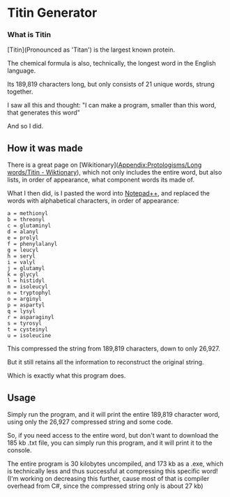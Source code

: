 # Titin Generator

### What is Titin

[Titin](Pronounced as 'Titan') is the largest known protein.

The chemical formula is also, technically, the longest word in the English language.

Its 189,819 characters long, but only consists of 21 unique words, strung together.

I saw all this and thought: "I can make a program, smaller than this word, that generates this word"

And so I did.

## How it was made

There is a great page on [Wikitionary]([Appendix:Protologisms/Long words/Titin - Wiktionary](https://en.wiktionary.org/wiki/Appendix:Protologisms/Long_words/Titin)), which not only includes the entire word, but also lists, in order of appearance, what component words its made of.

What I then did, is I pasted the word into [Notepad++](https://notepad-plus-plus.org/), and replaced the words with alphabetical characters, in order of appearance:

```
a = methionyl
b = threonyl
c = glutaminyl
d = alanyl
e = prolyl
f = phenylalanyl
g = leucyl
h = seryl
i = valyl
j = glutamyl
k = glycyl
l = histidyl
m = isoleucyl
n = tryptophyl
o = arginyl
p = aspartyl
q = lysyl
r = asparaginyl
s = tyrosyl
t = cysteinyl
u = isoleucine
```

This compressed the string from 189,819 characters, down to only 26,927.

But it still retains all the information to reconstruct the original string.

Which is exactly what this program does.

## Usage

Simply run the program, and it will print the entire 189,819 character word, using only the 26,927 compressed string and some code.

So, if you need access to the entire word, but don't want to download the 185 kb .txt file, you can simply run this program, and it will print it to the console.

The entire program is 30 kilobytes uncompiled, and 173 kb as a .exe, which is technically less and thus successful at compressing this specific word! (I'm working on decreasing this further, cause most of that is compiler overhead from C#, since the compressed string only is about 27 kb)


